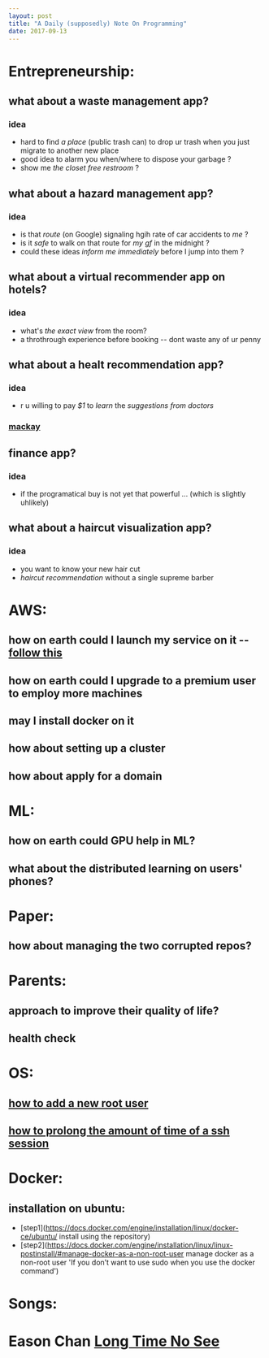 ```yaml
---
layout: post
title: "A Daily (supposedly) Note On Programming"
date: 2017-09-13
---
```


# Entrepreneurship:
## what about a __waste management__ app?
### idea
- hard to find *a place* (public trash can) to drop ur trash when you just migrate to another new place
- good idea to alarm you when/where to dispose your garbage ?
- show me *the closet free restroom* ?

## what about a __hazard management__ app?
### idea
- is that *route* (on Google) signaling hgih rate of car accidents to *me* ?
- is it *safe* to walk on that route for *my gf* in the midnight ?
- could these ideas *inform me immediately* before I jump into them ?

## what about a __virtual recommender__  app on hotels?
### idea
- what's *the exact view* from the room?
- a throthrough experience before booking -- dont waste any of ur penny

## what about a __healt recommendation__ app?
### idea
- r u willing to pay *$1* to *learn* the *suggestions from doctors* 
### [mackay](http://www.mmh.org.tw/taitam/medical_edu/www/default.asp?contentID=743)

## finance app?
### idea
- if the programatical buy is not yet that powerful ... (which is slightly uhlikely) 

## what about a haircut visualization app?
### idea
- you want to know your new hair cut 
- *haircut recommendation* without a single supreme barber 

# AWS:
## how on earth could I launch my service on it -- [follow this](https://us-west-2.console.aws.amazon.com/ec2/v2/home?region=us-west-2)
## how on earth could I upgrade to a premium user to employ more machines
## may I install docker on it
## how about setting up a cluster
## how about apply for a domain

# ML:
## how on earth could GPU help in ML?
## what about the distributed learning on users' phones?

# Paper:
## how about managing the two corrupted repos?

# Parents:
## approach to improve their quality of life?
## health check  

# OS:
## [how to add a new root user](https://www.digitalocean.com/community/tutorials/how-to-create-a-sudo-user-on-ubuntu-quickstart)
## [how to prolong the amount of time of a ssh session](https://community.bitnami.com/t/how-do-i-increase-the-timeout-of-ssh-session/9676/7)

# Docker:
## installation on ubuntu:
- [step1](https://docs.docker.com/engine/installation/linux/docker-ce/ubuntu/ install using the repository)
- [step2](https://docs.docker.com/engine/installation/linux/linux-postinstall/#manage-docker-as-a-non-root-user manage docker as a non-root user 'If you don’t want to use sudo when you use the docker command')

# Songs:
# Eason Chan [Long Time No See](https://www.youtube.com/watch?v=G_qQgFTDEsk)
